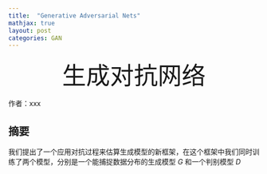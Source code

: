 ```yaml
---
title:  "Generative Adversarial Nets"
mathjax: true
layout: post
categories: GAN
---
```

<center><font size="7">生成对抗网络</font></center>

作者：xxx

## 摘要

我们提出了一个应用对抗过程来估算生成模型的新框架，在这个框架中我们同时训练了两个模型，分别是一个能捕捉数据分布的生成模型 *G* 和一个判别模型
*D*
